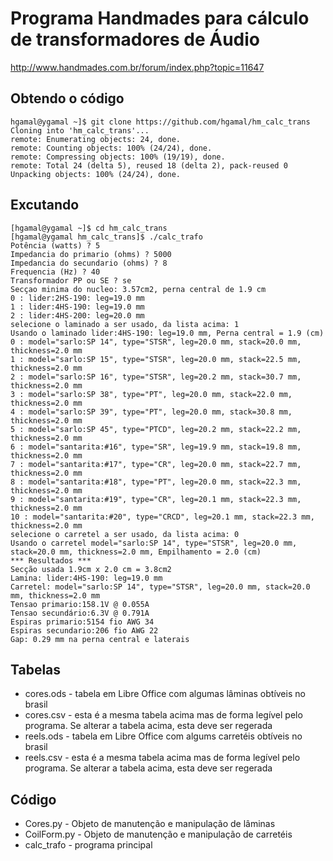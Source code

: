 # Programa Handmades para cálculo de transformadores de Áudio

http://www.handmades.com.br/forum/index.php?topic=11647


## Obtendo o código

	hgamal@ygamal ~]$ git clone https://github.com/hgamal/hm_calc_trans
	Cloning into 'hm_calc_trans'...
	remote: Enumerating objects: 24, done.
	remote: Counting objects: 100% (24/24), done.
	remote: Compressing objects: 100% (19/19), done.
	remote: Total 24 (delta 5), reused 18 (delta 2), pack-reused 0
	Unpacking objects: 100% (24/24), done.

## Excutando

	[hgamal@ygamal ~]$ cd hm_calc_trans
	[hgamal@ygamal hm_calc_trans]$ ./calc_trafo 
	Potência (watts) ? 5
	Impedancia do primario (ohms) ? 5000
	Impedancia do secundario (ohms) ? 8
	Frequencia (Hz) ? 40
	Transformador PP ou SE ? se
	Secçao minima do nucleo: 3.57cm2, perna central de 1.9 cm
	0 : lider:2HS-190: leg=19.0 mm
	1 : lider:4HS-190: leg=19.0 mm
	2 : lider:4HS-200: leg=20.0 mm
	selecione o laminado a ser usado, da lista acima: 1
	Usando o laminado lider:4HS-190: leg=19.0 mm, Perna central = 1.9 (cm)
	0 : model="sarlo:SP 14", type="STSR", leg=20.0 mm, stack=20.0 mm, thickness=2.0 mm
	1 : model="sarlo:SP 15", type="STSR", leg=20.0 mm, stack=22.5 mm, thickness=2.0 mm
	2 : model="sarlo:SP 16", type="STSR", leg=20.2 mm, stack=30.7 mm, thickness=2.0 mm
	3 : model="sarlo:SP 38", type="PT", leg=20.0 mm, stack=22.0 mm, thickness=2.0 mm
	4 : model="sarlo:SP 39", type="PT", leg=20.0 mm, stack=30.8 mm, thickness=2.0 mm
	5 : model="sarlo:SP 45", type="PTCD", leg=20.2 mm, stack=22.2 mm, thickness=2.0 mm
	6 : model="santarita:#16", type="SR", leg=19.9 mm, stack=19.8 mm, thickness=2.0 mm
	7 : model="santarita:#17", type="CR", leg=20.0 mm, stack=22.7 mm, thickness=2.0 mm
	8 : model="santarita:#18", type="PT", leg=20.0 mm, stack=22.3 mm, thickness=2.0 mm
	9 : model="santarita:#19", type="CR", leg=20.1 mm, stack=22.3 mm, thickness=2.0 mm
	10 : model="santarita:#20", type="CRCD", leg=20.1 mm, stack=22.3 mm, thickness=2.0 mm
	selecione o carretel a ser usado, da lista acima: 0
	Usando o carretel model="sarlo:SP 14", type="STSR", leg=20.0 mm, stack=20.0 mm, thickness=2.0 mm, Empilhamento = 2.0 (cm)
	*** Resultados ***
	Secção usada 1.9cm x 2.0 cm = 3.8cm2
	Lamina: lider:4HS-190: leg=19.0 mm
	Carretel: model="sarlo:SP 14", type="STSR", leg=20.0 mm, stack=20.0 mm, thickness=2.0 mm
	Tensao primario:158.1V @ 0.055A
	Tensao secundário:6.3V @ 0.791A
	Espiras primario:5154 fio AWG 34
	Espiras secundario:206 fio AWG 22
	Gap: 0.29 mm na perna central e laterais

## Tabelas

- cores.ods - tabela em Libre Office com algumas lâminas obtíveis no brasil
- cores.csv - esta é a mesma tabela acima mas de forma legível pelo programa. Se alterar a tabela acima, esta deve ser regerada
- reels.ods - tabela em Libre Office com algums carretéis obtíveis no brasil
- reels.csv - esta é a mesma tabela acima mas de forma legível pelo programa. Se alterar a tabela acima, esta deve ser regerada

## Código

- Cores.py - Objeto de manutenção e manipulação de lâminas
- CoilForm.py - Objeto de manutenção e manipulação de carretéis
- calc_trafo - programa principal